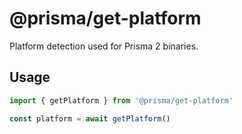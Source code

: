 # @prisma/get-platform

Platform detection used for Prisma 2 binaries.

## Usage

```ts
import { getPlatform } from '@prisma/get-platform'

const platform = await getPlatform()
```
